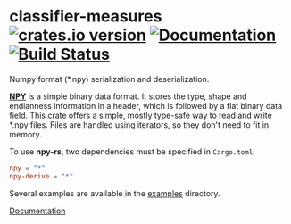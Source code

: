 
# classifier-measures &emsp; [![crates.io version](https://img.shields.io/crates/v/npy.svg)](https://crates.io/crates/npy) [![Documentation](https://docs.rs/npy/badge.svg)](https://docs.rs/npy/) [![Build Status](https://travis-ci.org/potocpav/npy-rs.svg?branch=master)](https://travis-ci.org/potocpav/npy-rs)

Numpy format (*.npy) serialization and deserialization.

<!-- [![Build Status](xxx)](xxx) -->


[**NPY**](https://docs.scipy.org/doc/numpy-dev/neps/npy-format.html) is a simple binary data format.
It stores the type, shape and endianness information in a header,
which is followed by a flat binary data field. This crate offers a simple, mostly type-safe way to
read and write *.npy files. Files are handled using iterators, so they don't need to fit in memory.

To use **npy-rs**, two dependencies must be specified in `Cargo.toml`:

```toml
npy = "*"
npy-derive = "*"
```

Several examples are available in the [examples](examples) directory.

[Documentation](https://docs.rs/npy/)
